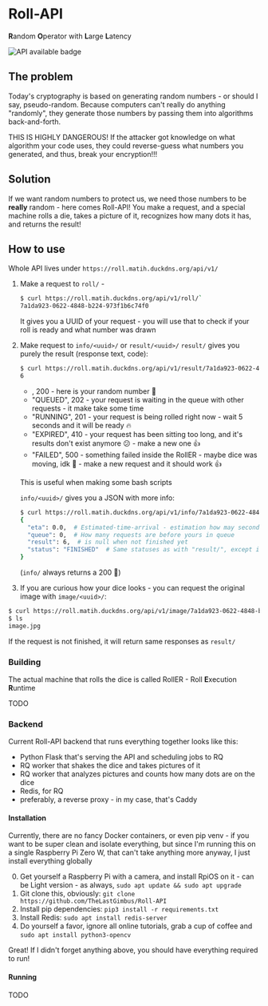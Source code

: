 # Roll-API

**R**andom
**O**perator with
**L**arge
**L**atency

![API available badge](https://img.shields.io/website?down_color=red&label=API&up_color=green&url=https%3A%2F%2Froll.matih.duckdns.org%2Fapi%2Fv1%2F)

## The problem

Today's cryptography is based on generating random numbers - or should I say, pseudo-random. Because computers can't
really do anything "randomly", they generate those numbers by passing them into algorithms back-and-forth.

THIS IS HIGHLY DANGEROUS! If the attacker got knowledge on what algorithm your code uses, they could reverse-guess what
numbers you generated, and thus, break your encryption!!!

## Solution

If we want random numbers to protect us, we need those numbers to be **really** random - here comes Roll-API!
You make a request, and a special machine rolls a die, takes a picture of it, recognizes how many dots it has, and
returns the result!

## How to use

Whole API lives under `https://roll.matih.duckdns.org/api/v1/`

1. Make a request to `roll/` -
   ```bash
   $ curl https://roll.matih.duckdns.org/api/v1/roll/`
   7a1da923-0622-4848-b224-973f1b6c74f0
   ```
   It gives you a UUID of your request - you will use that to check if your roll is ready and what number was drawn
2. Make request to `info/<uuid>/` or `result/<uuid>/`
   `result/` gives you purely the result (response text, code):
   ```bash
   $ curl https://roll.matih.duckdns.org/api/v1/result/7a1da923-0622-4848-b224-973f1b6c74f0/
   6
   ```
    - <NUMBER>, 200 - here is your random number :tada:
    - "QUEUED", 202 - your request is waiting in the queue with other requests - it make take some time
    - "RUNNING", 201 - your request is being rolled right now - wait 5 seconds and it will be ready :fire:
    - "EXPIRED", 410 - your request has been sitting too long, and it's results don't exist anymore :confused: - make a
      new one :+1:
    - "FAILED", 500 - something failed inside the RollER - maybe dice was moving, idk :shrug: - make a new request and
      it should work :+1:

   This is useful when making some bash scripts

   `info/<uuid>/` gives you a JSON with more info:
   ```bash
   $ curl https://roll.matih.duckdns.org/api/v1/info/7a1da923-0622-4848-b224-973f1b6c74f0/
   {
     "eta": 0.0,  # Estimated-time-arrival - estimation how may seconds have left for your request to finish
     "queue": 0,  # How many requests are before yours in queue
     "result": 6,  # is null when not finished yet
     "status": "FINISHED"  # Same statuses as with "result/", except it's "FINISHED" instead of a number
   }
   ```
   (`info/` always returns a 200 :eyes:)
3. If you are curious how your dice looks - you can request the original image with `image/<uuid>/`:

  ```bash
  $ curl https://roll.matih.duckdns.org/api/v1/image/7a1da923-0622-4848-b224-973f1b6c74f0/ > image.jpg
  $ ls
  image.jpg
  ```

If the request is not finished, it will return same responses as `result/`

### Building

The actual machine that rolls the dice is called RollER - Roll **E**xecution **R**untime

TODO

### Backend

Current Roll-API backend that runs everything together looks like this:

- Python Flask that's serving the API and scheduling jobs to RQ
- RQ worker that shakes the dice and takes pictures of it
- RQ worker that analyzes pictures and counts how many dots are on the dice
- Redis, for RQ
- preferably, a reverse proxy - in my case, that's Caddy

#### Installation

Currently, there are no fancy Docker containers, or even pip venv - if you want to be super clean and isolate
everything, but since I'm running this on a single Raspberry Pi Zero W, that can't take anything more anyway, I just
install everything globally

0. Get yourself a Raspberry Pi with a camera, and install RpiOS on it - can be Light version - as
   always, `sudo apt update && sudo apt upgrade`
1. Git clone this, obviously: `git clone https://github.com/TheLastGimbus/Roll-API`
2. Install pip dependencies: `pip3 install -r requirements.txt`
3. Install Redis: `sudo apt install redis-server`
4. Do yourself a favor, ignore all online tutorials, grab a cup of coffee and `sudo apt install python3-opencv`

Great! If I didn't forget anything above, you should have everything required to run!

#### Running

TODO

